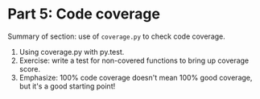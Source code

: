 # Part 5: Code coverage

Summary of section: use of `coverage.py` to check code coverage.

1. Using coverage.py with py.test.
1. Exercise: write a test for non-covered functions to bring up coverage score.
1. Emphasize: 100% code coverage doesn't mean 100% good coverage, but it's a good starting point!
